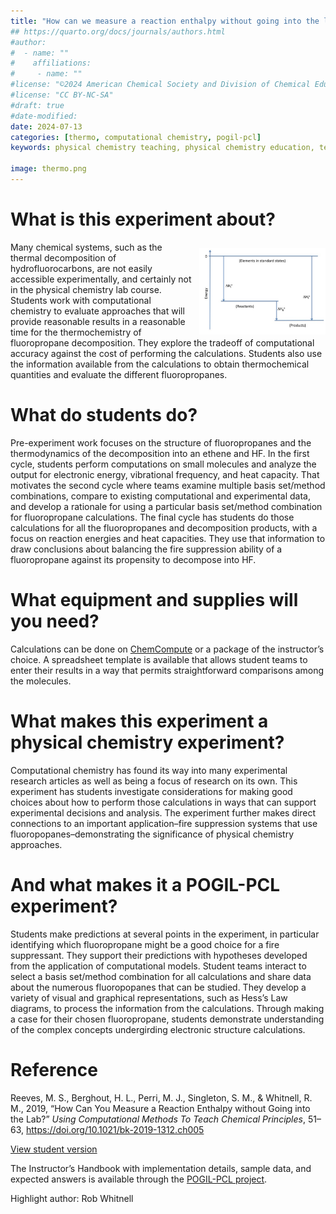 ```yaml
---
title: "How can we measure a reaction enthalpy without going into the laboratory?"
## https://quarto.org/docs/journals/authors.html
#author:
#  - name: ""
#    affiliations:
#     - name: ""
#license: "©2024 American Chemical Society and Division of Chemical Education, Inc."
#license: "CC BY-NC-SA"
#draft: true
#date-modified:
date: 2024-07-13
categories: [thermo, computational chemistry, pogil-pcl]
keywords: physical chemistry teaching, physical chemistry education, teaching resources, thermodynamics, guided-inquiry, physical chemistry laboratory

image: thermo.png
---
```



# What is this experiment about?

<img src="thermo.png" width="40%" align="right" style="padding: 10px 0px 0px 10px;"/>

Many chemical systems, such as the thermal decomposition of hydrofluorocarbons, are not easily accessible experimentally, and certainly not in the physical chemistry lab course. Students work with computational chemistry to evaluate approaches that will provide reasonable results in a reasonable time for the thermochemistry of fluoropropane decomposition. They explore the tradeoff of computational accuracy against the cost of performing the calculations. Students also use the information available from the calculations to obtain thermochemical quantities and evaluate the different fluoropropanes.


# What do students do?

Pre-experiment work focuses on the structure of fluoropropanes and the thermodynamics of the decomposition into an ethene and HF. In the first cycle, students perform computations on small molecules and analyze the output for electronic energy, vibrational frequency, and heat capacity. That motivates the second cycle where teams examine multiple basis set/method combinations, compare to existing computational and experimental data, and develop a rationale for using a particular basis set/method combination for fluoropropane calculations. The final cycle has students do those calculations for all the fluoropropanes and decomposition products, with a focus on reaction energies and heat capacities. They use that information to draw conclusions about balancing the fire suppression ability of a fluoropropane against its propensity to decompose into HF.


# What equipment and supplies will you need?

Calculations can be done on [ChemCompute](https://chemcompute.org/) or a package of the instructor’s choice. A spreadsheet template is available that allows student teams to enter their results in a way that permits straightforward comparisons among the molecules. 


# What makes this experiment a physical chemistry experiment?

Computational chemistry has found its way into many experimental research articles as well as being a focus of research on its own. This experiment has students investigate considerations for making good choices about how to perform those calculations in ways that can support experimental decisions and analysis. The experiment further makes direct connections to an important application–fire suppression systems that use fluoropopanes–demonstrating the significance of physical chemistry approaches.


# And what makes it a POGIL-PCL experiment?

Students make predictions at several points in the experiment, in particular identifying which fluoropropane might be a good choice for a fire suppressant. They support their predictions with hypotheses developed from the application of computational models. Student teams interact to select a basis set/method combination for all calculations and share data about the numerous fluoropopanes that can be studied. They develop a variety of visual and graphical representations, such as Hess’s Law diagrams, to process the information from the calculations. Through making a case for their chosen fluoropropane, students demonstrate understanding of the complex concepts undergirding electronic structure calculations.


# Reference

Reeves, M. S., Berghout, H. L., Perri, M. J., Singleton, S. M., & Whitnell, R. M., 2019, &ldquo;How Can You Measure a Reaction Enthalpy without Going into the Lab?&rdquo; *Using Computational Methods To Teach Chemical Principles*, 51–63,  <https://doi.org/10.1021/bk-2019-1312.ch005>

[View student version](https://chemistry.coe.edu/piper/pclform.html?expt=measureEnthalpy)

The Instructor’s Handbook with implementation details, sample data, and expected answers is available through the [POGIL-PCL project](https://www.pogilpcl.org/get-connected). 

Highlight author: Rob Whitnell

